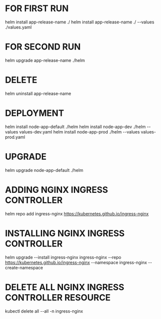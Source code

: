 # FOR FIRST RUN

helm install app-release-name ./
helm install app-release-name ./ --values ./values.yaml

# FOR SECOND RUN

helm upgrade app-release-name ./helm

# DELETE

helm uninstall app-release-name


# DEPLOYMENT
helm install node-app-default ./helm
helm install node-app-dev ./helm --values values-dev.yaml
helm install node-app-prod ./helm --values values-prod.yaml

# UPGRADE
helm upgrade node-app-default ./helm

# ADDING NGINX INGRESS CONTROLLER
helm repo add ingress-nginx https://kubernetes.github.io/ingress-nginx

# INSTALLING NGINX INGRESS CONTROLLER
helm upgrade --install ingress-nginx ingress-nginx --repo https://kubernetes.github.io/ingress-nginx --namespace ingress-nginx --create-namespace

# DELETE ALL NGINX INGRESS CONTROLLER RESOURCE
kubectl delete all  --all -n ingress-nginx